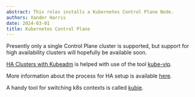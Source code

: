 ```yaml
---
abstract: This roles installs a Kubernetes Control Plane Node.
authors: Xander Harris
date: 2024-03-01
title: Kubernetes Control Plane
---
```


Presently only a single Control Plane cluster is supported, but support for
high availability clusters will hopefully be available soon.

[HA Clusters with Kubeadm](https://kubernetes.io/docs/setup/production-environment/tools/kubeadm/high-availability/)
is helped with use of the tool
[kube-vip](https://kube-vip.io/docs/installation/static/).

More information about the process for HA setup is available
[here](https://github.com/kubernetes/kubeadm/blob/main/docs/ha-considerations.md#kube-vip).

A handy tool for switching k8s contexts is called
[kubie](https://github.com/sbstp/kubie).
